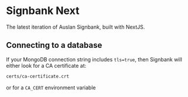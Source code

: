 # Signbank Next

The latest iteration of Auslan Signbank, built with NextJS.

## Connecting to a database

If your MongoDB connection string includes `tls=true`, then Signbank will either look for a CA certificate at:

```sh
certs/ca-certificate.crt
```

or for a `CA_CERT` environment variable

